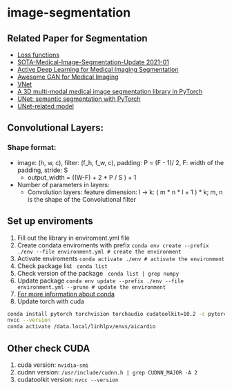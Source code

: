 # image-segmentation

## Related Paper for Segmentation
- [Loss functions](https://github.com/JunMa11/SegLoss)
- [SOTA-Medical-Image-Segmentation-Update 2021-01](https://github.com/JunMa11/SegLoss)
- [Active Deep Learning for Medical Imaging Segmentation](https://github.com/marc-gorriz/CEAL-Medical-Image-Segmentation)
- [Awesome GAN for Medical Imaging](https://github.com/xinario/awesome-gan-for-medical-imaging)
- [VNet](https://github.com/mattmacy/vnet.pytorch)
- [A 3D multi-modal medical image segmentation library in PyTorch](https://github.com/black0017/MedicalZooPytorch)
- [UNet: semantic segmentation with PyTorch](https://github.com/milesial/Pytorch-UNet)
- [UNet-related model](https://github.com/ShawnBIT/UNet-family)

## Convolutional Layers:
### Shape format:
- image: (h, w, c), filter: (f_h, f_w, c), padding: P = (F - 1)/ 2, F: width of the padding, stride: S
    - output_width = ((W-F) + 2 * P / S ) + 1
- Number of parameters in layers:
    - Convolution layers: feature dimension: l -> k: ( m * n * l + 1 ) * k; m, n is the shape of the Convolutional filter
## Set up enviroments
1. Fill out the library in enviroment.yml file
2. Create condata enviroments with prefix
``` conda env create --prefix ./env --file environment.yml # create the environment ```
3. Activate enviroments
``` conda activate ./env # activate the environment ```
4. Check package list
``` conda list```
5. Check version of the package
``` conda list | grep numpy```
6. Update package
``` conda env update --prefix ./env --file environment.yml --prune # update the environment ```
7. [For more information about conda](https://kaust-vislab.github.io/python-novice-gapminder/00-getting-started-with-conda/index.html)
8. Update torch with cuda
``` bash
conda install pytorch torchvision torchaudio cudatoolkit=10.2 -c pytorch
nvcc --version
conda activate /data.local/linhlpv/envs/aicardio

```

## Other check CUDA
1. cuda version: ``` nvidia-smi ```
2. cudnn version: ``` /usr/include/cudnn.h | grep CUDNN_MAJOR -A 2 ```
3. cudatoolkit version: ``` nvcc --version ```

